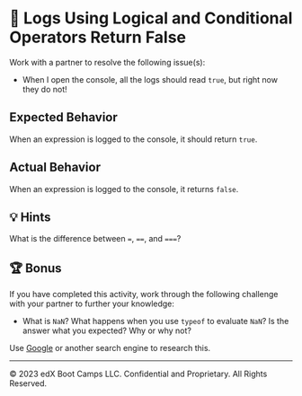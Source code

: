 # 🐛 Logs Using Logical and Conditional Operators Return False

Work with a partner to resolve the following issue(s):

* When I open the console, all the logs should read `true`, but right now they do not!

## Expected Behavior

When an expression is logged to the console, it should return `true`.

## Actual Behavior

When an expression is logged to the console, it returns `false`.

## 💡 Hints

What is the difference between `=`, `==`, and `===`? 

## 🏆 Bonus

If you have completed this activity, work through the following challenge with your partner to further your knowledge:

* What is `NaN`? What happens when you use `typeof` to evaluate `NaN`? Is the answer what you expected? Why or why not?

Use [Google](https://www.google.com) or another search engine to research this.

---

© 2023 edX Boot Camps LLC. Confidential and Proprietary. All Rights Reserved.
